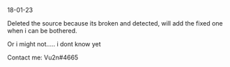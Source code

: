 18-01-23

Deleted the source because its broken and detected, will add the fixed one when i can be bothered.

Or i might not..... i dont know yet


Contact me: Vu2n#4665
